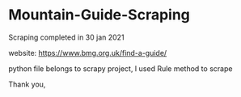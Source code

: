 # Mountain-Guide-Scraping

Scraping completed in 30 jan 2021

website: https://www.bmg.org.uk/find-a-guide/

python file belongs to scrapy project, I used Rule method to scrape

Thank you,
